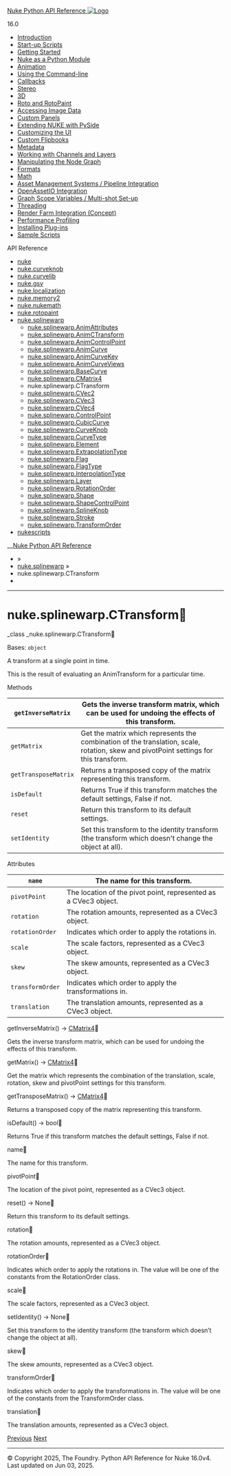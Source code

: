 [ Nuke Python API Reference ![Logo](../_static/NukeApp128.png) ](../index.html)

16.0 

  * [Introduction](../intro.html)
  * [Start-up Scripts](../startup.html)
  * [Getting Started](../basics.html)
  * [Nuke as a Python Module](../nuke_as_python_module.html)
  * [Animation](../animation.html)
  * [Using the Command-line](../command_line.html)
  * [Callbacks](../callbacks.html)
  * [Stereo](../stereo.html)
  * [3D](../3D.html)
  * [Roto and RotoPaint](../rotopaint.html)
  * [Accessing Image Data](../image_data.html)
  * [Custom Panels](../custom_panels.html)
  * [Extending NUKE with PySide](../custom_panels.html#extending-nuke-with-pyside)
  * [Customizing the UI](../custom_ui.html)
  * [Custom Flipbooks](../flipbook.html)
  * [Metadata](../metadata.html)
  * [Working with Channels and Layers](../channels.html)
  * [Manipulating the Node Graph](../dag.html)
  * [Formats](../formats.html)
  * [Math](../math.html)
  * [Asset Management Systems / Pipeline Integration](../asset.html)
  * [OpenAssetIO Integration](../openassetio.html)
  * [Graph Scope Variables / Multi-shot Set-up](../gsv.html)
  * [Threading](../threading.html)
  * [Render Farm Integration (Concept)](../render_farm.html)
  * [Performance Profiling](../performance.html)
  * [Installing Plug-ins](../installing_plugins.html)
  * [Sample Scripts](../samples.html)



API Reference

  * [nuke](nuke.html)
  * [nuke.curveknob](nuke.curveknob.html)
  * [nuke.curvelib](nuke.curvelib.html)
  * [nuke.gsv](nuke.gsv.html)
  * [nuke.localization](nuke.localization.html)
  * [nuke.memory2](nuke.memory2.html)
  * [nuke.nukemath](nuke.nukemath.html)
  * [nuke.rotopaint](nuke.rotopaint.html)
  * [nuke.splinewarp](nuke.splinewarp.html)
    * [nuke.splinewarp.AnimAttributes](nuke.splinewarp.AnimAttributes.html)
    * [nuke.splinewarp.AnimCTransform](nuke.splinewarp.AnimCTransform.html)
    * [nuke.splinewarp.AnimControlPoint](nuke.splinewarp.AnimControlPoint.html)
    * [nuke.splinewarp.AnimCurve](nuke.splinewarp.AnimCurve.html)
    * [nuke.splinewarp.AnimCurveKey](nuke.splinewarp.AnimCurveKey.html)
    * [nuke.splinewarp.AnimCurveViews](nuke.splinewarp.AnimCurveViews.html)
    * [nuke.splinewarp.BaseCurve](nuke.splinewarp.BaseCurve.html)
    * [nuke.splinewarp.CMatrix4](nuke.splinewarp.CMatrix4.html)
    * nuke.splinewarp.CTransform
    * [nuke.splinewarp.CVec2](nuke.splinewarp.CVec2.html)
    * [nuke.splinewarp.CVec3](nuke.splinewarp.CVec3.html)
    * [nuke.splinewarp.CVec4](nuke.splinewarp.CVec4.html)
    * [nuke.splinewarp.ControlPoint](nuke.splinewarp.ControlPoint.html)
    * [nuke.splinewarp.CubicCurve](nuke.splinewarp.CubicCurve.html)
    * [nuke.splinewarp.CurveKnob](nuke.splinewarp.CurveKnob.html)
    * [nuke.splinewarp.CurveType](nuke.splinewarp.CurveType.html)
    * [nuke.splinewarp.Element](nuke.splinewarp.Element.html)
    * [nuke.splinewarp.ExtrapolationType](nuke.splinewarp.ExtrapolationType.html)
    * [nuke.splinewarp.Flag](nuke.splinewarp.Flag.html)
    * [nuke.splinewarp.FlagType](nuke.splinewarp.FlagType.html)
    * [nuke.splinewarp.InterpolationType](nuke.splinewarp.InterpolationType.html)
    * [nuke.splinewarp.Layer](nuke.splinewarp.Layer.html)
    * [nuke.splinewarp.RotationOrder](nuke.splinewarp.RotationOrder.html)
    * [nuke.splinewarp.Shape](nuke.splinewarp.Shape.html)
    * [nuke.splinewarp.ShapeControlPoint](nuke.splinewarp.ShapeControlPoint.html)
    * [nuke.splinewarp.SplineKnob](nuke.splinewarp.SplineKnob.html)
    * [nuke.splinewarp.Stroke](nuke.splinewarp.Stroke.html)
    * [nuke.splinewarp.TransformOrder](nuke.splinewarp.TransformOrder.html)
  * [nukescripts](nukescripts.html)



__[Nuke Python API Reference](../index.html)

  * [](../index.html) »
  * [nuke.splinewarp](nuke.splinewarp.html) »
  * nuke.splinewarp.CTransform
  * 


* * *

# nuke.splinewarp.CTransform

_class _nuke.splinewarp.CTransform
    

Bases: `object`

A transform at a single point in time.

This is the result of evaluating an AnimTransform for a particular time.

Methods

`getInverseMatrix` | Gets the inverse transform matrix, which can be used for undoing the effects of this transform.  
---|---  
`getMatrix` | Get the matrix which represents the combination of the translation, scale, rotation, skew and pivotPoint settings for this transform.  
`getTransposeMatrix` | Returns a transposed copy of the matrix representing this transform.  
`isDefault` | Returns True if this transform matches the default settings, False if not.  
`reset` | Return this transform to its default settings.  
`setIdentity` | Set this transform to the identity transform (the transform which doesn't change the object at all).  
  
Attributes

`name` | The name for this transform.  
---|---  
`pivotPoint` | The location of the pivot point, represented as a CVec3 object.  
`rotation` | The rotation amounts, represented as a CVec3 object.  
`rotationOrder` | Indicates which order to apply the rotations in.  
`scale` | The scale factors, represented as a CVec3 object.  
`skew` | The skew amounts, represented as a CVec3 object.  
`transformOrder` | Indicates which order to apply the transformations in.  
`translation` | The translation amounts, represented as a CVec3 object.  
  
getInverseMatrix() → [CMatrix4](nuke.splinewarp.CMatrix4.html#nuke.splinewarp.CMatrix4 "nuke.splinewarp.CMatrix4")
    

Gets the inverse transform matrix, which can be used for undoing the effects of this transform.

getMatrix() → [CMatrix4](nuke.splinewarp.CMatrix4.html#nuke.splinewarp.CMatrix4 "nuke.splinewarp.CMatrix4")
    

Get the matrix which represents the combination of the translation, scale, rotation, skew and pivotPoint settings for this transform.

getTransposeMatrix() → [CMatrix4](nuke.splinewarp.CMatrix4.html#nuke.splinewarp.CMatrix4 "nuke.splinewarp.CMatrix4")
    

Returns a transposed copy of the matrix representing this transform.

isDefault() → bool
    

Returns True if this transform matches the default settings, False if not.

name
    

The name for this transform.

pivotPoint
    

The location of the pivot point, represented as a CVec3 object.

reset() → None
    

Return this transform to its default settings.

rotation
    

The rotation amounts, represented as a CVec3 object.

rotationOrder
    

Indicates which order to apply the rotations in. The value will be one of the constants from the RotationOrder class.

scale
    

The scale factors, represented as a CVec3 object.

setIdentity() → None
    

Set this transform to the identity transform (the transform which doesn’t change the object at all).

skew
    

The skew amounts, represented as a CVec3 object.

transformOrder
    

Indicates which order to apply the transformations in. The value will be one of the constants from the TransformOrder class.

translation
    

The translation amounts, represented as a CVec3 object.

[ Previous](nuke.splinewarp.CMatrix4.html "nuke.splinewarp.CMatrix4") [Next ](nuke.splinewarp.CVec2.html "nuke.splinewarp.CVec2")

* * *

© Copyright 2025, The Foundry. Python API Reference for Nuke 16.0v4. Last updated on Jun 03, 2025. 
